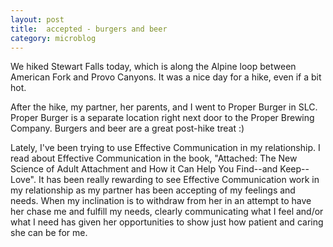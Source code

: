 ```yaml
---
layout: post
title:  accepted - burgers and beer
category: microblog
---
```


We hiked Stewart Falls today, which is along the Alpine loop between American Fork and Provo Canyons. It was a nice day for a hike, even if a bit hot.

After the hike, my partner, her parents, and I went to Proper Burger in SLC. Proper Burger is a separate location right next door to the Proper Brewing Company. Burgers and beer are a great post-hike treat :)

Lately, I've been trying to use Effective Communication in my relationship. I read about Effective Communication in the book, "Attached: The New Science of Adult Attachment and How it Can Help You Find--and Keep--Love". It has been really rewarding to see Effective Communication work in my relationship as my partner has been accepting of my feelings and needs. When my inclination is to withdraw from her in an attempt to have her chase me and fulfill my needs, clearly communicating what I feel and/or what I need has given her opportunities to show just how patient and caring she can be for me.